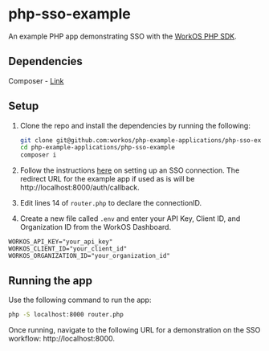 # php-sso-example

An example PHP app demonstrating SSO with the [WorkOS PHP SDK](https://github.com/workos/workos-php).

## Dependencies

Composer - [Link](https://getcomposer.org/)

## Setup

1. Clone the repo and install the dependencies by running the following:

   ```bash
   git clone git@github.com:workos/php-example-applications/php-sso-example
   cd php-example-applications/php-sso-example
   composer i
   ```

2. Follow the instructions [here](https://docs.workos.com/sso/auth-flow) on setting up an SSO connection. The redirect URL for the example app if used as is will be http://localhost:8000/auth/callback.

3. Edit lines 14 of `router.php` to declare the connectionID.

4. Create a new file called `.env` and enter your API Key, Client ID, and Organization ID from the WorkOS Dashboard. 

```
WORKOS_API_KEY="your_api_key"
WORKOS_CLIENT_ID="your_client_id"
WORKOS_ORGANIZATION_ID="your_organization_id"
```

## Running the app

Use the following command to run the app:

```bash
php -S localhost:8000 router.php
```

Once running, navigate to the following URL for a demonstration on the SSO workflow: http://localhost:8000.
